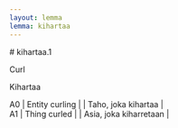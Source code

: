 ```yaml
---
layout: lemma
lemma: kihartaa
---
```


<div class="sense">
# <span class="sensename">kihartaa.1</span>

<span class="description">Curl</span>

<span class="description">Kihartaa</span>

A0 | Entity curling |   | Taho, joka kihartaa |  
A1 | Thing curled |   | Asia, joka kiharretaan |  

</div>

